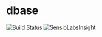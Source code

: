 dbase
=====

[![Build Status](https://travis-ci.org/majkel89/dbase.svg?branch=master)](https://travis-ci.org/majkel89/dbase)
[![SensioLabsInsight](https://insight.sensiolabs.com/projects/1bbc08b6-12a4-4aa5-9908-abb2684e2c45/mini.png)](https://insight.sensiolabs.com/projects/1bbc08b6-12a4-4aa5-9908-abb2684e2c45)
